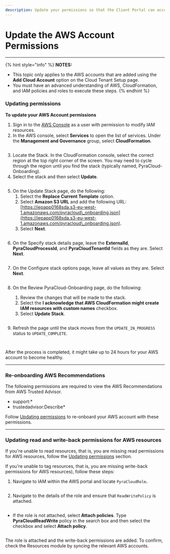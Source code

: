 ```yaml
---
description: Update your permissions so that the Client Portal can access your AWS account.
---
```


# Update the AWS Account Permissions

***

{% hint style="info" %}
**NOTES:**

* This topic only applies to the AWS accounts that are added using the **Add Cloud Account** option on the Cloud Tenant Setup page.
* You must have an advanced understanding of AWS, CloudFormation, and IAM policies and roles to execute these steps.
{% endhint %}

### Updating permissions

**To update your AWS Account permissions**&#x20;

1. Sign in to the [AWS Console](https://aws.amazon.com/console/) as a user with permission to modify IAM resources.
2. In the AWS console, select **Services** to open the list of services. Under the **Management and Governance** group, select **CloudFormation**.

<figure><img src="../../.gitbook/assets/CloudFormation.png" alt=""><figcaption></figcaption></figure>

3. Locate the Stack. In the CloudFormation console, select the correct region at the top right corner of the screen. You may need to cycle through the region until you find the stack (typically named, PyraCloud-Onboarding).
4. Select the stack and then select **Update**.

<figure><img src="../../.gitbook/assets/AWS-stack.png" alt=""><figcaption></figcaption></figure>

5. On the Update Stack page, do the following:
   1. Select the **Replace Current Template** option.&#x20;
   2. Select **Amazon S3 URL** and add the following URL: [https://iepapp0168sda.s3-eu-west-1.amazonaws.com/pyracloud\_onboarding.json](https://iepapp0168sda.s3-eu-west-1.amazonaws.com/pyracloud\_onboarding.json).
   3. Select **Next**.

<figure><img src="../../.gitbook/assets/Update-stack.png" alt=""><figcaption></figcaption></figure>

6. On the Specify stack details page, leave the **ExternalId**, **PyraCloudProcessId**, and **PyraCloudTenantId** fields as they are. Select **Next**.

<figure><img src="../../.gitbook/assets/Specify-stack-details.png" alt=""><figcaption></figcaption></figure>

7. On the Configure stack options page, leave all values as they are. Select **Next**.

<figure><img src="../../.gitbook/assets/image (86) (1) (1).png" alt=""><figcaption></figcaption></figure>

8.  On the Review PyraCloud-Onboarding page, do the following:

    1. Review the changes that will be made to the stack.
    2. Select the **I acknowledge that AWS CloudFormation might create IAM resources with custom names** checkbox.
    3. Select **Update Stack**.



    <figure><img src="../../.gitbook/assets/image (87) (1) (1).png" alt=""><figcaption></figcaption></figure>
9. Refresh the page until the stack moves from the `UPDATE_IN_PROGRESS` status to `UPDATE_COMPLETE`.

<figure><img src="../../.gitbook/assets/image (88) (1) (1).png" alt=""><figcaption></figcaption></figure>



<figure><img src="../../.gitbook/assets/image (89) (1) (1).png" alt=""><figcaption></figcaption></figure>

After the process is completed, it might take up to 24 hours for your AWS account to become healthy.

***

### Re-onboarding AWS Recommendations <a href="#re-onboard-aws-recommendations" id="re-onboard-aws-recommendations"></a>

The following permissions are required to view the AWS Recommendations from AWS Trusted Advisor.

* support:\*
* trustedadvisor:Describe\*

Follow [Updating permissions](update-the-aws-account-permissions.md#updating-permissions) to re-onboard your AWS account with these permissions.

***

### Updating read and write-back permissions for AWS resources <a href="#update-read-and-write-back-permissions-for-aws-resources" id="update-read-and-write-back-permissions-for-aws-resources"></a>

If you're unable to read resources, that is, you are missing read permissions for AWS resources, follow the [Updating permissions](update-the-aws-account-permissions.md#updating-permissions) section.

If you're unable to tag resources, that is, you are missing write-back permissions for AWS resources), follow these steps:

1. Navigate to IAM within the AWS portal and locate `PyraCloudRole`**.**

<figure><img src="../../.gitbook/assets/image (90) (1) (1).png" alt=""><figcaption></figcaption></figure>

2. Navigate to the details of the role and ensure that `ReadWritePolicy` is attached.&#x20;

<figure><img src="../../.gitbook/assets/image (91) (1) (1).png" alt=""><figcaption></figcaption></figure>

* If the role is not attached, select **Attach policies**. Type **PyraCloudReadWrite** policy in the search box and then select the checkbox and select **Attach policy**.



<figure><img src="../../.gitbook/assets/image (92) (1).png" alt=""><figcaption></figcaption></figure>

The role is attached and the write-back permissions are added. To confirm, check the Resources module by syncing the relevant AWS accounts.
